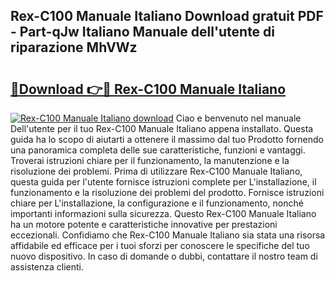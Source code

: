 ## Rex-C100 Manuale Italiano Download gratuit PDF - Part-qJw Italiano Manuale dell'utente di riparazione MhVWz

# <h2><a href="http://dfgqzuo.blite.top/?on=Rex-C100+Manuale+Italiano">🔗Download 👉🔴 Rex-C100 Manuale Italiano</a></h2>

[![Rex-C100 Manuale Italiano download](https://i.imgur.com/lujVjoI.png)](http://dfgqzuo.blite.top/?on=Rex-C100+Manuale+Italiano)
Ciao e benvenuto nel manuale Dell'utente per il tuo Rex-C100 Manuale Italiano appena installato. Questa guida ha lo scopo di aiutarti a ottenere il massimo dal tuo Prodotto fornendo una panoramica completa delle sue caratteristiche, funzioni e vantaggi. Troverai istruzioni chiare per il funzionamento, la manutenzione e la risoluzione dei problemi. Prima di utilizzare Rex-C100 Manuale Italiano, questa guida per l'utente fornisce istruzioni complete per L'installazione, il funzionamento e la risoluzione dei problemi del prodotto. Fornisce istruzioni chiare per L'installazione, la configurazione e il funzionamento, nonché importanti informazioni sulla sicurezza. Questo Rex-C100 Manuale Italiano ha un motore potente e caratteristiche innovative per prestazioni eccezionali. Confidiamo che Rex-C100 Manuale Italiano sia stata una risorsa affidabile ed efficace per i tuoi sforzi per conoscere le specifiche del tuo nuovo dispositivo. In caso di domande o dubbi, contattare il nostro team di assistenza clienti.
